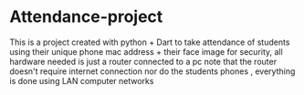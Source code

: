 # Attendance-project
This is a project created with python + Dart to take attendance of students using their unique phone mac address + their face image  for security, all hardware needed is just a router connected to a pc note that the router doesn't require internet connection nor do the students phones , everything is done using LAN computer networks
